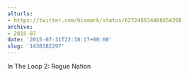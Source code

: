 ```yaml
---
alturls:
- https://twitter.com/bismark/status/627246934466654208
archive:
- 2015-07
date: '2015-07-31T22:38:17+00:00'
slug: '1438382297'
---
```


In The Loop 2: Rogue Nation

